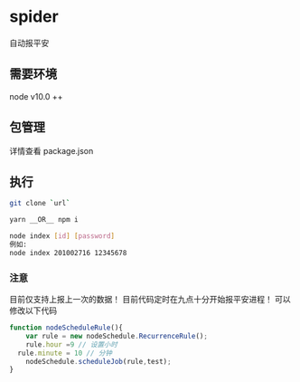 # spider
自动报平安
## 需要环境
  node v10.0 ++
## 包管理
  详情查看 package.json
## 执行
 ```bash
 git clone `url`
 ```
 ``` bash
 yarn __OR__ npm i 
 ```
 ```bash
 node index [id] [password] 
 例如:
 node index 201002716 12345678
 ```
### 注意
目前仅支持上报上一次的数据！
目前代码定时在九点十分开始报平安进程！
可以修改以下代码
```js
function nodeScheduleRule(){
	var rule = new nodeSchedule.RecurrenceRule();
	rule.hour =9 // 设置小时
  rule.minute = 10 // 分钟
	nodeSchedule.scheduleJob(rule,test);
}
```
